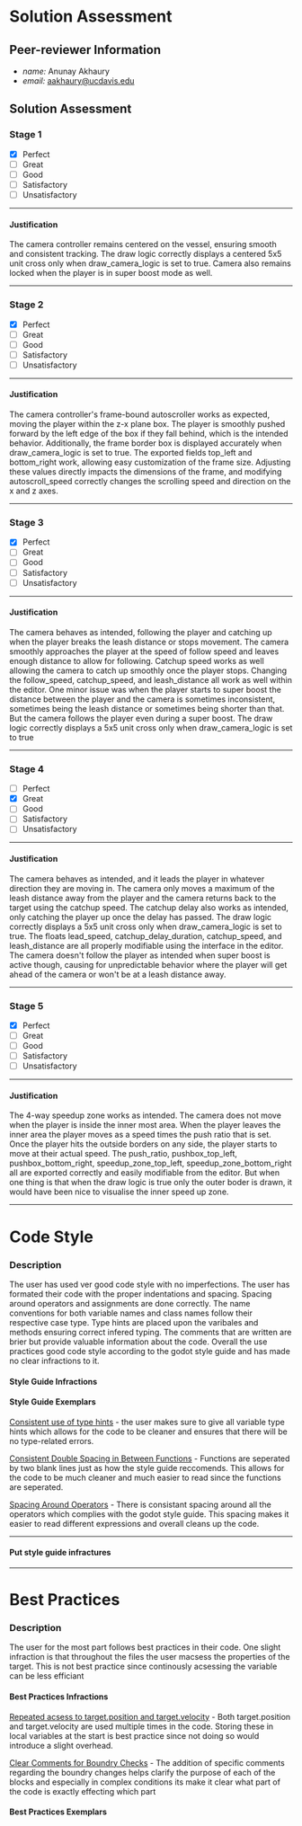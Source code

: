 # Solution Assessment #

## Peer-reviewer Information

* *name:* Anunay Akhaury 
* *email:* aakhaury@ucdavis.edu

## Solution Assessment ##

### Stage 1 ###

- [x] Perfect
- [ ] Great
- [ ] Good
- [ ] Satisfactory
- [ ] Unsatisfactory

___
#### Justification ##### 
The camera controller remains centered on the vessel, ensuring smooth and consistent tracking. The draw logic correctly displays a centered 5x5 unit cross only when draw_camera_logic is set to true. Camera also remains locked when the player is in super boost mode as well.

___
### Stage 2 ###

- [x] Perfect
- [ ] Great
- [ ] Good
- [ ] Satisfactory
- [ ] Unsatisfactory

___
#### Justification ##### 
The camera controller's frame-bound autoscroller works as expected, moving the player within the z-x plane box. The player is smoothly pushed forward by the left edge of the box if they fall behind, which is the intended behavior. Additionally, the frame border box is displayed accurately when draw_camera_logic is set to true. The exported fields top_left and bottom_right work, allowing easy customization of the frame size. Adjusting these values directly impacts the dimensions of the frame, and modifying autoscroll_speed correctly changes the scrolling speed and direction on the x and z axes.

___
### Stage 3 ###

- [x] Perfect
- [ ] Great
- [ ] Good
- [ ] Satisfactory
- [ ] Unsatisfactory

___
#### Justification ##### 
The camera behaves as intended, following the player and catching up when the player breaks the leash distance or stops movement. The camera smoothly approaches the player at the speed of follow speed and leaves enough distance to allow for following. Catchup speed works as well allowing the camera to catch up smoothly once the player stops. Changing the follow_speed, catchup_speed, and leash_distance all work as well within the editor. One minor issue was when the player starts to super boost the distance between the player and the camera is sometimes inconsistent, sometimes being the leash distance or sometimes being shorter than that. But the camera follows the player even during a super boost. The draw logic correctly displays a 5x5 unit cross only when draw_camera_logic is set to true

___
### Stage 4 ###

- [ ] Perfect
- [x] Great
- [ ] Good
- [ ] Satisfactory
- [ ] Unsatisfactory

___
#### Justification ##### 
The camera behaves as intended, and it leads the player in whatever direction they are moving in. The camera only moves a maximum of the leash distance away from the player and the camera returns back to the target using the catchup speed. The catchup delay also works as intended, only catching the player up once the delay has passed. The draw logic correctly displays a 5x5 unit cross only when draw_camera_logic is set to true. The floats lead_speed, catchup_delay_duration, catchup_speed, and leash_distance are all properly modifiable using the interface in the editor. The camera doesn't follow the player as intended when super boost is active though, causing for unpredictable behavior where the player will get ahead of the camera or won't be at a leash distance away.
___
### Stage 5 ###

- [x] Perfect
- [ ] Great
- [ ] Good
- [ ] Satisfactory
- [ ] Unsatisfactory

___
#### Justification ##### 
The 4-way speedup zone works as intended. The camera does not move when the player is inside the inner most area. When the player leaves the inner area the player moves as a speed times the push ratio that is set. Once the player hits the outside borders on any side, the player starts to move at their actual speed. The push_ratio, pushbox_top_left, pushbox_bottom_right, speedup_zone_top_left, speedup_zone_bottom_right all are exported correctly and easily modifiable from the editor. But when one thing is that when the draw logic is true only the outer boder is drawn, it would have been nice to visualise the inner speed up zone.
___
# Code Style #


### Description ###

The user has used ver good code style with no imperfections. The user has formated their code with the proper indentations and spacing. Spacing around operators and assignments are done correctly. The name conventions for both variable names and class names follow their respective case type. Type hints are placed upon the varibales and methods ensuring correct infered typing. The comments that are written are brier but provide valuable information about the code. Overall the use practices good code style according to the godot style guide and has made no clear infractions to it.

#### Style Guide Infractions ####

#### Style Guide Exemplars ####

[Consistent use of type hints](https://github.com/ensemble-ai/exercise-2-camera-control-ezrenjoa/blob/99726fa635354a197638d1af666c8bd89f005ff5/Obscura/scripts/camera_controllers/speedup_push_box.gd#L5) -  the user makes sure to give all variable type hints which allows for the code to be cleaner and ensures that there will be no type-related errors.

[Consistent Double Spacing in Between Functions](https://github.com/ensemble-ai/exercise-2-camera-control-ezrenjoa/blob/99726fa635354a197638d1af666c8bd89f005ff5/Obscura/scripts/camera_controllers/position_lock.gd#L11) - Functions are seperated by two blank lines just as how the style guide reccomends. This allows for the code to be much cleaner and much easier to read since the functions are seperated.

[Spacing Around Operators](https://github.com/ensemble-ai/exercise-2-camera-control-ezrenjoa/blob/99726fa635354a197638d1af666c8bd89f005ff5/Obscura/scripts/camera_controllers/lerp_look_ahead.gd#L45) - There is consistant spacing around all the operators which complies with the godot style guide. This spacing makes it easier to read different expressions and overall cleans up the code.
___
#### Put style guide infractures ####

___

# Best Practices #

### Description ###

The user for the most part follows best practices in their code. One slight infraction is that throughout the files the user macsess the properties of the target. This is not best practice since continously acsessing the variable can be less efficiant

#### Best Practices Infractions ####

[Repeated acsess to target.position and target.velocity](https://github.com/ensemble-ai/exercise-2-camera-control-ezrenjoa/blob/99726fa635354a197638d1af666c8bd89f005ff5/Obscura/scripts/camera_controllers/lerp_follow.gd#L26) - Both target.position and target.velocity are used multiple times in the code. Storing these in local variables at the start is best practice since not doing so would introduce a slight overhead.

[Clear Comments for Boundry Checks](https://github.com/ensemble-ai/exercise-2-camera-control-ezrenjoa/blob/99726fa635354a197638d1af666c8bd89f005ff5/Obscura/scripts/camera_controllers/speedup_push_box.gd#L40) - The addition of specific comments regarding the boundry changes helps clarify the purpose of each of the blocks and especially in complex conditions its make it clear what part of the code is exactly effecting which part
#### Best Practices Exemplars ####
